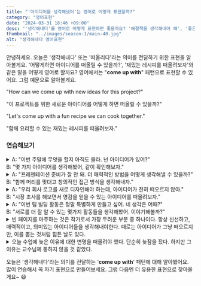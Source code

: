 ```yaml
---
title: "'아이디어를 생각해냈어'는 영어로 어떻게 표현할까?"
category: "영어표현"
date: "2024-03-31 18:46 +09:00"
desc: "'생각해내다'를 영어로 어떻게 표현하면 좋을까요? '해결책을 생각해내야 해', '좋은 선물 아이디어를 떠올려보자' 등을 영어로 표현하는 법을 배워봅시다. 다양한 예문을 통해서 연습하고 본인의 표현으로 만들어 보세요."
thumbnail: "../images/season-1/main-40.jpg"
alt: "생각해내다 영어표현"
---
```


안녕하세요. 오늘은 '생각해내다' 또는 '떠올리다'라는 의미를 전달하기 위한 표현을 알아볼게요. '어떻게하면 아이디어를 떠올릴 수 있을까?', '재밌는 레시피를 떠올려보자'와 같은 말을 어떻게 영어로 할까요? 영어에서는 "**come up with**" 패턴으로 표현할 수 있어요. 그럼 예문으로 알아볼게요.

"How can we come up with new ideas for this project?"

"이 프로젝트를 위한 새로운 아이디어를 어떻게 하면 떠올릴 수 있을까?"

"Let's come up with a fun recipe we can cook together."

"함께 요리할 수 있는 재밌는 레시피를 떠올려보자."

### 연습해보기

<details>
  <summary>A: "이번 주말에 무엇을 할지 아직도 몰라. 넌 아이디어가 있어?"<br>B: "몇 가지 아이디어를 생각해봤어, 같이 확인해보자."</summary>
  <span>A: "I still don't know what to do this weekend. Do you have any ideas?"<br>B: "I've come up with a few ideas, let's check them out together."</span>
</details>

<details>
  <summary>A: "프레젠테이션 준비가 잘 안 돼. 더 매력적인 방법을 어떻게 생각해낼 수 있을까?"<br>B: "함께 머리를 맞대고 창의적인 접근 방식을 생각해내자."</summary>
  <span>A: "I'm struggling with preparing the presentation. How can we come up with a more appealing approach?"<br>B: "Let's brainstorm together and come up with a creative approach."</span>
</details>

<details>
  <summary>A: "우리 회사 로고를 새로 디자인해야 하는데, 아이디어가 전혀 떠오르지 않아."<br>B: "시장 조사를 해보면서 영감을 얻을 수 있는 아이디어를 떠올려보자."</summary>
  <span>A: "We need to redesign our company logo, but I can't come up with any ideas."<br>B: "Let's do some market research and come up with ideas that can inspire us."</span>
</details>

<details>
  <summary>A: "이번 팀 빌딩 활동은 정말 특별하게 만들고 싶어. 네 생각은 어때?"<br>B: "서로를 더 잘 알 수 있는 몇가지 활동들을 생각해봤어. 이야기해볼까?"</summary>
<span>A: "I want to make this team-building activity really special. What are your thoughts?"<br>B: "I've come up with a few activities that can help us know each other better. Shall we discuss?"</span>
</details>

<details>
  <summary>빈 페이지를 마주하는 것은 작가로서 가장 두려운 부분 중 하나이다. 항상 신선하고, 매력적이고, 의미있는 아이디어들을 생각해내야한다. 때로는 아이디어가 그냥 떠오르지만, 이를 뽑는 것처럼 힘든 날도 있다.</summary>
  <span>As a writer, facing a blank page is one of the most intimidating parts of my job. I constantly have to come up with new ideas that are fresh, engaging, and meaningful. Sometimes, the ideas just flow, but there are days when it feels like pulling teeth.</span>
</details>

<details>
  <summary>오늘 수업에 늦은 이유에 대한 변명을 떠올려야 했다. 단순히 늦잠을 잤다. 하지만 그 이유는 교수님께 통하지 않을 것 같았다.</summary>
<span>Today, I had to come up with an excuse for being late to class. I overslept, plain and simple, but I didn't think that would fly with my professor. </span>
</details>

오늘은 '생각해내다'라는 의미를 전달하는 '**come up with**' 패턴에 대해 알아봤어요. 많이 연습해서 꼭 자기 표현으로 만들어보세요. 그럼 다음엔 더 유용한 표현으로 찾아올게요~ 😄
